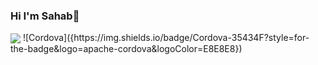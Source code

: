 

### Hi I'm Sahab👋

<img align = "center" src="https://github.com/sahab2000/sahab2000/assets/153683548/d67c3287-1e00-4669-ad60-2a144ab00f02">
![Cordova]({https://img.shields.io/badge/Cordova-35434F?style=for-the-badge&logo=apache-cordova&logoColor=E8E8E8})


